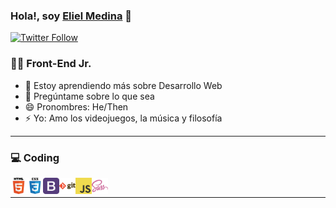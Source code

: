 ### Hola!, soy [Eliel Medina][website] 👋

[![Twitter Follow](https://img.shields.io/twitter/follow/ELielm92?color=%231DA1F2&label=Eliel%20%E2%9A%A1%20Medina&logo=twitter&style=for-the-badge)](https://twitter.com/ElielM92)

### 👨‍💻 Front-End Jr.

- 🌱 Estoy aprendiendo más sobre Desarrollo Web
- 💬 Pregúntame sobre lo que sea
- 😄 Pronombres: He/Then
- ⚡ Yo: Amo los videojuegos, la música y filosofía

---

### 💻 Coding

<img align="left" alt="HTML5" width="26px" src="https://raw.githubusercontent.com/github/explore/80688e429a7d4ef2fca1e82350fe8e3517d3494d/topics/html/html.png" />

<img align="left" alt="CSS" width="26px" src="https://raw.githubusercontent.com/github/explore/80688e429a7d4ef2fca1e82350fe8e3517d3494d/topics/css/css.png" />

<img align="left" alt="bootstrap" width="26px" src="https://raw.githubusercontent.com/github/explore/80688e429a7d4ef2fca1e82350fe8e3517d3494d/topics/bootstrap/bootstrap.png" />

<img align="left" alt="Git" width="26px" src="https://raw.githubusercontent.com/github/explore/80688e429a7d4ef2fca1e82350fe8e3517d3494d/topics/git/git.png" />

<img align="left" alt="javaSscript" width="26px" src="https://raw.githubusercontent.com/github/explore/80688e429a7d4ef2fca1e82350fe8e3517d3494d/topics/javascript/javascript.png" />

<img align="left" alt="sass" width="26px" src="https://raw.githubusercontent.com/github/explore/80688e429a7d4ef2fca1e82350fe8e3517d3494d/topics/sass/sass.png" />
<br/>

---
<!-- LINKS -->

[website]: https://elielmedina.netlify.app/

